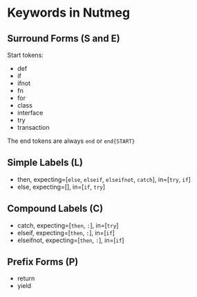 # Keywords in Nutmeg

## Surround Forms (S and E)

Start tokens:

- def 
- if
- ifnot
- fn
- for
- class
- interface
- try
- transaction

The end tokens are always `end` or `end{START}`

## Simple Labels (L)

- then, expecting=[`else`, `elseif`, `elseifnot`, `catch`], in=[`try`, `if`]
- else, expecting=[], in=[`if`, `try`]

## Compound Labels (C)

- catch, expecting=[`then`, `:`], in=[`try`]
- elseif, expecting=[`then`, `:`], in=[`if`]
- elseifnot, expecting=[`then`, `:`], in=[`if`]

## Prefix Forms (P)

- return
- yield


